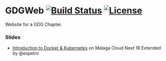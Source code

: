 # GDGWeb [![Build Status](https://travis-ci.org/GDGMalaga/GDGWeb.svg?branch=master)](https://travis-ci.org/GDGMalaga/GDGWeb) [![License](http://img.shields.io/:license-mit-blue.svg)](http://doge.mit-license.org)
Website for a GDG Chapter.



### Slides

* [Introduction to Docker & Kubernetes](./static/file/slides/kubernetes_qwiklab_next18extended.pptx) on Malaga Cloud Next 18 Extended by @espetro